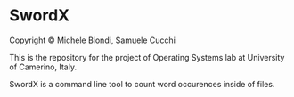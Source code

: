 # SwordX

Copyright © Michele Biondi, Samuele Cucchi

This is the repository for the project of Operating Systems lab at University of Camerino, Italy.

SwordX is a command line tool to count word occurences inside of files.